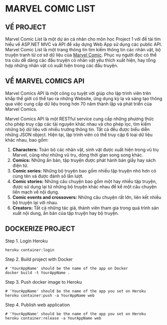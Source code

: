 # MARVEL COMIC LIST

## VỀ PROJECT

Marvel Comic List là một dự án cá nhân cho môn học Project 1 với đề tài tìm hiểu về ASP.NET MVC và API để xây dựng Web App sử dụng các public API. Marvel Comic List là một trang thông tin tìm kiếm thông tin các nhân vật, bộ truyện tranh từ cơ sở dữ liệu của [Marvel Comic](https://www.marvel.com/). Phục vụ người đọc có thể tra cứu dễ dàng các đầu truyện có nhân vật yêu thích xuất hiện, hay tổng hợp những nhân vật có xuất hiện trong các đầu truyện.

## VỀ MARVEL COMICS API

Marvel Comics API là một công cụ tuyệt vời giúp cho lập trình viên trên khắp thế giới có thể tạo ra những Website, ứng dụng kỳ lạ và sáng tạo thông qua việc cung cấp dữ liệu trong hơn 70 năm thành lập và phát triển của Marvel Comics.

Marvel Comics API là một RESTful service cung cấp những phương thức cho phép truy cập các tài nguyên khác nhau và cho phép lọc, tìm kiếm những bộ dữ liệu với nhiều trường thông tin. Tất cả đều được biểu diễn những JSON object. Hiện tại, lập trình viên có thể truy cập 6 loại dữ liệu khác nhau, bao gồm:  

1. **Characters:**  Toàn bộ các nhân vật, sinh vật được xuất hiện trong vũ trụ Marvel, cũng như những vũ trụ, dòng thời gian song song khác.  
2. **Comics:**  Những ấn bản, tập truyện được phát hành bản giấy hay sách điện tử.  
3. **Comic series:**  Những bộ truyện bao gồm nhiều tập truyện nhỏ hơn có cùng tên và được đánh số lần lượt.  
4. **Comic stories:**  Những câu chuyện bao gồm một hay nhiều tập truyện, được sử dụng lại từ những bộ truyện khác nhau để kể một câu chuyện liền mạch về nội dụng.  
5. **Comic events and crossovers:**  Những câu chuyện rất lớn, liên kết nhiều bộ truyện lại với nhau.  
6. **Creators:**  Tất cả những tác giả, thành viên tham gia trong quá trình sản xuất nội dung, ấn bản của tập truyện hay bộ truyện.

## DOCKERIZE PROJECT

Step 1. Login Heroku

```shell
heroku container:login
```  

Step 2. Build project with Docker

```shell
# 'YourAppName' should be the name of the app on Docker
docker build -t YourAppName .
```  

Step 3. Push docker image to Heroku

```shell
# 'YourAppName' should be the name of the app you set on Heroku
heroku container:push -a YourAppName web
```  

Step 4. Publish web application

```shell
# 'YourAppName' should be the name of the app you set on Heroku
heroku container:release -a YourAppName web
```  

